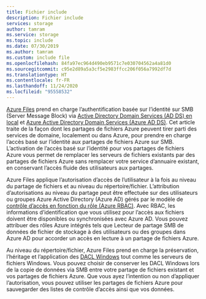 ```yaml
---
title: Fichier include
description: Fichier include
services: storage
author: tamram
ms.service: storage
ms.topic: include
ms.date: 07/30/2019
ms.author: tamram
ms.custom: include file
ms.openlocfilehash: 84fa97ec964d490eb9571c7e030704562a4a81d0
ms.sourcegitcommit: c95e2d89a5a3cf5e2983ffcc206f056a7992df7d
ms.translationtype: HT
ms.contentlocale: fr-FR
ms.lasthandoff: 11/24/2020
ms.locfileid: "95558532"
---
```

[Azure Files](../articles/storage/files/storage-files-introduction.md) prend en charge l’authentification basée sur l’identité sur SMB (Server Message Block) via [Active Directory Domain Services (AD DS) en local](/windows-server/identity/ad-ds/get-started/virtual-dc/active-directory-domain-services-overview) et [Azure Active Directory Domain Services (Azure AD DS)](../articles/active-directory-domain-services/overview.md). Cet article traite de la façon dont les partages de fichiers Azure peuvent tirer parti des services de domaine, localement ou dans Azure, pour prendre en charge l’accès basé sur l’identité aux partages de fichiers Azure sur SMB. L’activation de l’accès basé sur l’identité pour vos partages de fichiers Azure vous permet de remplacer les serveurs de fichiers existants par des partages de fichiers Azure sans remplacer votre service d’annuaire existant, en conservant l’accès fluide des utilisateurs aux partages. 

Azure Files applique l’autorisation d’accès de l’utilisateur à la fois au niveau du partage de fichiers et au niveau du répertoire/fichier. L’attribution d’autorisations au niveau du partage peut être effectuée sur des utilisateurs ou groupes Azure Active Directory (Azure AD) gérés par le modèle de [contrôle d’accès en fonction du rôle (Azure RBAC)](../articles/role-based-access-control/overview.md). Avec RBAC, les informations d’identification que vous utilisez pour l’accès aux fichiers doivent être disponibles ou synchronisées avec Azure AD. Vous pouvez attribuer des rôles Azure intégrés tels que Lecteur de partage SMB de données de fichier de stockage à des utilisateurs ou des groupes dans Azure AD pour accorder un accès en lecture à un partage de fichiers Azure.

Au niveau du répertoire/fichier, Azure Files prend en charge la préservation, l’héritage et l’application des [DACL Windows](/windows/win32/secauthz/access-control-lists) tout comme les serveurs de fichiers Windows. Vous pouvez choisir de conserver les DACL Windows lors de la copie de données via SMB entre votre partage de fichiers existant et vos partages de fichiers Azure. Que vous ayez l’intention ou non d’appliquer l’autorisation, vous pouvez utiliser les partages de fichiers Azure pour sauvegarder des listes de contrôle d’accès ainsi que vos données.